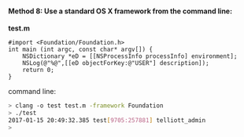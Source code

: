 #### Method 8:  Use a standard OS X framework from the command line:

**test.m**

```objc
#import <Foundation/Foundation.h>
int main (int argc, const char* argv[]) {
    NSDictionary *eD = [[NSProcessInfo processInfo] environment];
    NSLog(@"%@",[[eD objectForKey:@"USER"] description]);
    return 0;
}
```

command line:

```bash
> clang -o test test.m -framework Foundation
> ./test
2017-01-15 20:49:32.385 test[9705:257881] telliott_admin
>
```

